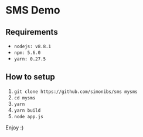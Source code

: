 # SMS Demo

## Requirements
* `nodejs: v8.8.1`
* ``npm: 5.6.0``
* ``yarn: 0.27.5``

## How to setup
1. `git clone https://github.com/simonibs/sms mysms`
2. `cd mysms`
3. `yarn`
4. `yarn build`
5. `node app.js`

Enjoy :)